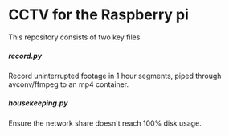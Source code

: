 # CCTV for the Raspberry pi

This repository consists of two key files

##### record.py
Record uninterrupted footage in 1 hour segments, piped through avconv/ffmpeg to an mp4 container.

##### housekeeping.py
Ensure the network share doesn't reach 100% disk usage.
